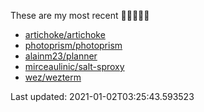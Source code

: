 These are my most recent 🌟🌟🌟🌟🌟

* [artichoke/artichoke](https://github.com/artichoke/artichoke)
* [photoprism/photoprism](https://github.com/photoprism/photoprism)
* [alainm23/planner](https://github.com/alainm23/planner)
* [mirceaulinic/salt-sproxy](https://github.com/mirceaulinic/salt-sproxy)
* [wez/wezterm](https://github.com/wez/wezterm)

Last updated: 2021-01-02T03:25:43.593523
